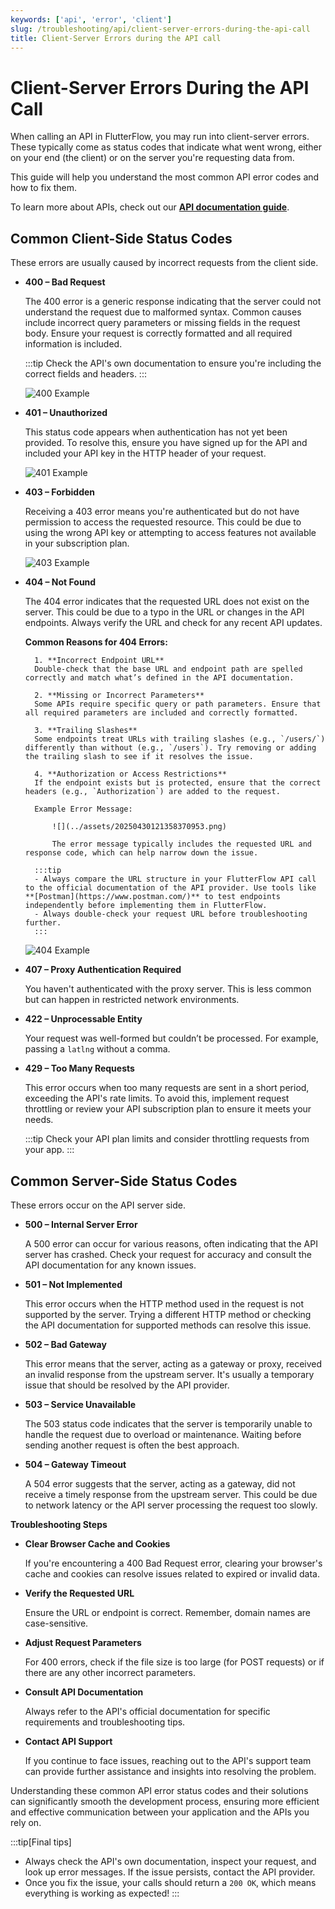 ```yaml
---
keywords: ['api', 'error', 'client']
slug: /troubleshooting/api/client-server-errors-during-the-api-call
title: Client-Server Errors during the API call
---
```

# Client-Server Errors During the API Call


When calling an API in FlutterFlow, you may run into client-server errors. These typically come as status codes that indicate what went wrong, either on your end (the client) or on the server you're requesting data from.

This guide will help you understand the most common API error codes and how to fix them.

To learn more about APIs, check out our **[API documentation guide](/resources/backend-logic/rest-api/)**.

## Common Client-Side Status Codes

These errors are usually caused by incorrect requests from the client side.

- **400 – Bad Request**

    The 400 error is a generic response indicating that the server could not understand the request due to malformed syntax. Common causes include incorrect query parameters or missing fields in the request body. Ensure your request is correctly formatted and all required information is included.

    :::tip
    Check the API's own documentation to ensure you're including the correct fields and headers.
    :::

    ![400 Example](../assets/20250430121351345482.png)

- **401 – Unauthorized**

    This status code appears when authentication has not yet been provided. To resolve this, ensure you have signed up for the API and included your API key in the HTTP header of your request.

    ![401 Example](../assets/20250430121350799148.png)

- **403 – Forbidden**
    
    Receiving a 403 error means you're authenticated but do not have permission to access the requested resource. This could be due to using the wrong API key or attempting to access features not available in your subscription plan.

    ![403 Example](../assets/20250430121351077308.png)

- **404 – Not Found**

    The 404 error indicates that the requested URL does not exist on the server. This could be due to a typo in the URL or changes in the API endpoints. Always verify the URL and check for any recent API updates.

    **Common Reasons for 404 Errors:**

        1. **Incorrect Endpoint URL**  
        Double-check that the base URL and endpoint path are spelled correctly and match what’s defined in the API documentation.

        2. **Missing or Incorrect Parameters**  
        Some APIs require specific query or path parameters. Ensure that all required parameters are included and correctly formatted.

        3. **Trailing Slashes**  
        Some endpoints treat URLs with trailing slashes (e.g., `/users/`) differently than without (e.g., `/users`). Try removing or adding the trailing slash to see if it resolves the issue.

        4. **Authorization or Access Restrictions**  
        If the endpoint exists but is protected, ensure that the correct headers (e.g., `Authorization`) are added to the request.

        Example Error Message:

            ![](../assets/20250430121358370953.png)

            The error message typically includes the requested URL and response code, which can help narrow down the issue.

        :::tip
        - Always compare the URL structure in your FlutterFlow API call to the official documentation of the API provider. Use tools like **[Postman](https://www.postman.com/)** to test endpoints independently before implementing them in FlutterFlow.
        - Always double-check your request URL before troubleshooting further.
        :::

    ![404 Example](../assets/20250430121350517804.png)

- **407 – Proxy Authentication Required**

    You haven't authenticated with the proxy server. This is less common but can happen in restricted network environments.

- **422 – Unprocessable Entity**

    Your request was well-formed but couldn’t be processed. For example, passing a `latlng` without a comma.

- **429 – Too Many Requests**

    This error occurs when too many requests are sent in a short period, exceeding the API's rate limits. To avoid this, implement request throttling or review your API subscription plan to ensure it meets your needs.

    :::tip
    Check your API plan limits and consider throttling requests from your app.
    :::

## Common Server-Side Status Codes

These errors occur on the API server side.

- **500 – Internal Server Error**

    A 500 error can occur for various reasons, often indicating that the API server has crashed. Check your request for accuracy and consult the API documentation for any known issues.

- **501 – Not Implemented**

    This error occurs when the HTTP method used in the request is not supported by the server. Trying a different HTTP method or checking the API documentation for supported methods can resolve this issue.

- **502 – Bad Gateway**

    This error means that the server, acting as a gateway or proxy, received an invalid response from the upstream server. It's usually a temporary issue that should be resolved by the API provider.

- **503 – Service Unavailable**

    The 503 status code indicates that the server is temporarily unable to handle the request due to overload or maintenance. Waiting before sending another request is often the best approach.

- **504 – Gateway Timeout**

   A 504 error suggests that the server, acting as a gateway, did not receive a timely response from the upstream server. This could be due to network latency or the API server processing the request too slowly.


**Troubleshooting Steps**

- **Clear Browser Cache and Cookies**

    If you're encountering a 400 Bad Request error, clearing your browser's cache and cookies can resolve issues related to expired or invalid data.

- **Verify the Requested URL** 

    Ensure the URL or endpoint is correct. Remember, domain names are case-sensitive.

- **Adjust Request Parameters**

    For 400 errors, check if the file size is too large (for POST requests) or if there are any other incorrect parameters.

- **Consult API Documentation**

    Always refer to the API's official documentation for specific requirements and troubleshooting tips.

- **Contact API Support**

    If you continue to face issues, reaching out to the API's support team can provide further assistance and insights into resolving the problem.

Understanding these common API error status codes and their solutions can significantly smooth the development process, ensuring more efficient and effective communication between your application and the APIs you rely on.

:::tip[Final tips]
- Always check the API's own documentation, inspect your request, and look up error messages. If the issue persists, contact the API provider.
- Once you fix the issue, your calls should return a `200 OK`, which means everything is working as expected!
:::